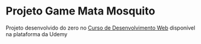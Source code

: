 # Projeto Game Mata Mosquito

Projeto desenvolvido do zero no [Curso de Desenvolvimento Web](https://www.udemy.com/course/web-completo/) disponível na plataforma da Udemy